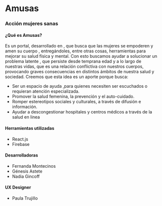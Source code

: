
# Amusas 
### Acción mujeres sanas

#### ¿Qué es Amusas? 
Es un portal, desarrollado en , que busca  que las mujeres se empoderen y amen su cuerpo , entregándoles, entre otras cosas, herramientas para mejorar su salud física y mental. Con esto buscamos ayudar a solucionar un problema latente , que persiste desde temprana edad y a lo largo de nuestras vidas, que es una relación conflictiva con nuestros cuerpos, provocando graves consecuencias en distintos ámbitos de nuestra salud y sociedad.
Creemos que esta idea es un aporte porque busca:
* Ser un espacio de ayuda ,para quienes necesiten ser escuchados o requieran atención especializada.
* Promover la salud femenina, la prevención y el auto-cuidado.
* Romper estereotipos sociales y culturales, a través de difusión e información.
* Ayudar a descongestionar hospitales y centros médicos a través de la salud en linea

#### Herramientas utilizadas 
* React.js
* Firebase

#### Desarrolladoras
* Fernanda Montecinos
* Génesis Astete
* Nadia Gincoff

#### UX Designer
* Paula Trujillo
